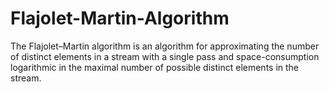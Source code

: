 # Flajolet-Martin-Algorithm
The Flajolet–Martin algorithm is an algorithm for approximating the number of distinct elements in a stream with a single pass and space-consumption logarithmic in the maximal number of possible distinct elements in the stream.
